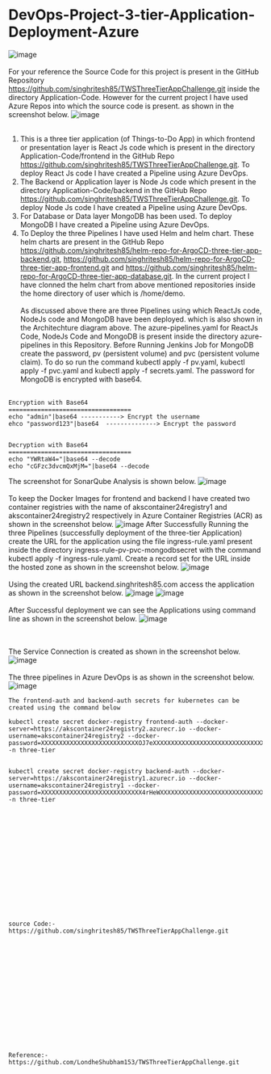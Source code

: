 # DevOps-Project-3-tier-Application-Deployment-Azure
![image](https://github.com/singhritesh85/DevOps-Project-3-tier-Application-Deployment-Azure/assets/56765895/4bce6d01-b801-46ea-b7a4-fdc514927e6c)
<br><br/>
For your reference the Source Code for this project is present in the GitHub Repository https://github.com/singhritesh85/TWSThreeTierAppChallenge.git inside the directory Application-Code. However for the current project I have used Azure Repos into which the source code is present. as shown in the screenshot below.
![image](https://github.com/singhritesh85/DevOps-Project-3-tier-Application-Deployment-Azure/assets/56765895/99bae13f-c198-410b-ac20-62755a1e1f1c)
<br><br/>
1. This is a three tier application (of Things-to-Do App) in which frontend or presentation layer is React Js code which is present in the directory Application-Code/frontend in the GitHub Repo https://github.com/singhritesh85/TWSThreeTierAppChallenge.git. To deploy React Js code I have created a Pipeline using Azure DevOps.
2. The Backend or Application layer is Node Js code which present in the directory Application-Code/backend in the GitHub Repo https://github.com/singhritesh85/TWSThreeTierAppChallenge.git. To deploy Node Js code I have created a Pipeline using Azure DevOps.
3. For Database or Data layer MongoDB has been used. To deploy MongoDB I have created a Pipeline using Azure DevOps.
4. To Deploy the three Pipelines I have used Helm and helm chart. These helm charts are present in the GitHub Repo https://github.com/singhritesh85/helm-repo-for-ArgoCD-three-tier-app-backend.git, https://github.com/singhritesh85/helm-repo-for-ArgoCD-three-tier-app-frontend.git and https://github.com/singhritesh85/helm-repo-for-ArgoCD-three-tier-app-database.git. In the current project I have clonned the helm chart from above mentioned repositories inside the home directory of user which is /home/demo.
<br><br/>
As discussed above there are three Pipelines using which ReactJs code, NodeJs code and MongoDB have been deployed. which is also shown in the Architechture diagram above. The azure-pipelines.yaml for ReactJs Code, NodeJs Code and MongoDB is present inside the directory azure-pipelines in this Repository. Before Running Jenkins Job for MongoDB create the password, pv (persistent volume) and pvc (persistent volume claim). To do so run the command kubectl apply -f pv.yaml, kubectl apply -f pvc.yaml and kubectl apply -f secrets.yaml. The password for MongoDB is encrypted with base64. 
<br><br/>
```
Encryption with Base64
==================================
echo "admin"|base64 -----------> Encrypt the username
ehco "password123"|base64  --------------> Encrypt the password


Decryption with Base64
==================================
echo "YWRtaW4="|base64 --decode
echo "cGFzc3dvcmQxMjM="|base64 --decode
```
The screenshot for SonarQube Analysis is shown below.
![image](https://github.com/singhritesh85/DevOps-Project-3-tier-Application-Deployment-Azure/assets/56765895/9cf0fac3-abe0-4a56-bf83-1362a388b77d)
<br><br/>
To keep the Docker Images for frontend and backend I have created two container registries with the name of akscontainer24registry1 and akscontainer24registry2 respectively in Azure Container Registries (ACR) as shown in the screenshot below.
![image](https://github.com/singhritesh85/DevOps-Project-3-tier-Application-Deployment-Azure/assets/56765895/49135f2f-9899-4b14-bd46-824585464fd6)
After Successfully Running the three Pipelines (successfully deployment of the three-tier Application) create the URL for the application using the file ingress-rule.yaml present inside the directory ingress-rule-pv-pvc-mongodbsecret with the command kubectl apply -f ingress-rule.yaml. Create a record set for the URL inside the hosted zone as shown in the screenshot below.
![image](https://github.com/singhritesh85/DevOps-Project-3-tier-Application-Deployment-Azure/assets/56765895/9141b2ad-04af-4c60-9105-ef82bd9ff43c)
<br><br/>
Using the created URL backend.singhritesh85.com access the application as shown in the screenshot below.
![image](https://github.com/singhritesh85/DevOps-Project-3-tier-Application-Deployment-Azure/assets/56765895/2aed864f-436d-4f03-9ef0-44174a26735a)
![image](https://github.com/singhritesh85/DevOps-Project-3-tier-Application-Deployment-Azure/assets/56765895/37cb06ce-5869-4f2b-9eda-2db58257001f)
<br><br/>
After Successful deployment we can see the Applications using command line as shown in the screenshot below.
![image](https://github.com/singhritesh85/DevOps-Project-3-tier-Application-Deployment-Azure/assets/56765895/478fb3f9-6f1d-4219-b142-ebac1639f2e8)

<br><br/>
The Service Connection is created as shown in the screenshot below.
![image](https://github.com/singhritesh85/DevOps-Project-3-tier-Application-Deployment-Azure/assets/56765895/16f4759f-2ab2-4b55-8a36-9f3d024550ca)
<br><br/>
The three pipelines in Azure DevOps is as shown in the screenshot below.
![image](https://github.com/singhritesh85/DevOps-Project-3-tier-Application-Deployment-Azure/assets/56765895/92ac0566-5b4d-4007-9d7a-49b27dbafaba)
```
The frontend-auth and backend-auth secrets for kubernetes can be created using the command below

kubectl create secret docker-registry frontend-auth --docker-server=https://akscontainer24registry2.azurecr.io --docker-username=akscontainer24registry2 --docker-password=XXXXXXXXXXXXXXXXXXXXXXXXXXXOJ7eXXXXXXXXXXXXXXXXXXXXXXXXXXXXXXXXXXXFyh6 -n three-tier


kubectl create secret docker-registry backend-auth --docker-server=https://akscontainer24registry1.azurecr.io --docker-username=akscontainer24registry1 --docker-password=XXXXXXXXXXXXXXXXXXXXXXXXXXXX4rHeWXXXXXXXXXXXXXXXXXXXXXXXXXXXXXXXXX1skn -n three-tier
```
<br><br/>
<br><br/>
<br><br/>
<br><br/>
<br><br/>
<br><br/>
```
source Code:-  https://github.com/singhritesh85/TWSThreeTierAppChallenge.git
```
<br><br/>
<br><br/>
<br><br/>
<br><br/>
<br><br/>
<br><br/>
```
Reference:-   https://github.com/LondheShubham153/TWSThreeTierAppChallenge.git
```
